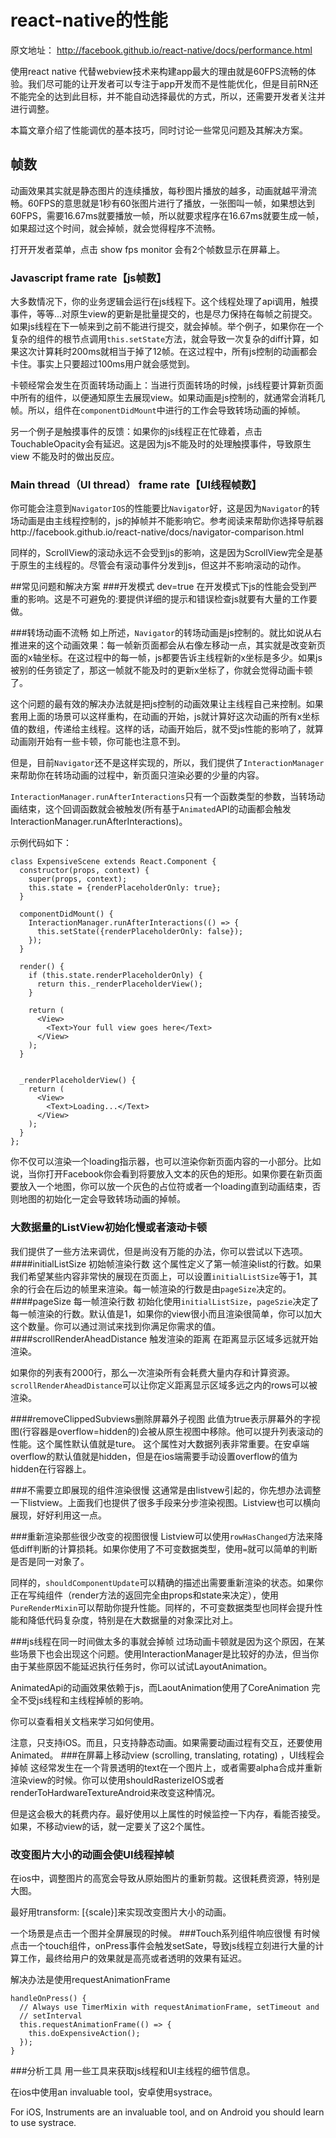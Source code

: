# react-native的性能

原文地址： http://facebook.github.io/react-native/docs/performance.html

使用react native 代替webview技术来构建app最大的理由就是60FPS流畅的体验。我们尽可能的让开发者可以专注于app开发而不是性能优化，但是目前RN还不能完全的达到此目标，并不能自动选择最优的方式，所以，还需要开发者关注并进行调整。

本篇文章介绍了性能调优的基本技巧，同时讨论一些常见问题及其解决方案。
## 帧数
动画效果其实就是静态图片的连续播放，每秒图片播放的越多，动画就越平滑流畅。60FPS的意思就是1秒有60张图片进行了播放，一张图叫一帧，如果想达到60FPS，需要16.67ms就要播放一帧，所以就要求程序在16.67ms就要生成一帧，如果超过这个时间，就会掉帧，就会觉得程序不流畅。

打开开发者菜单，点击 show fps monitor 会有2个帧数显示在屏幕上。
### Javascript frame rate【js帧数】
大多数情况下，你的业务逻辑会运行在js线程下。这个线程处理了api调用，触摸事件，等等...对原生view的更新是批量提交的，也是尽力保持在每帧之前提交。如果js线程在下一帧来到之前不能进行提交，就会掉帧。举个例子，如果你在一个复杂的组件的根节点调用`this.setState`方法，就会导致一次复杂的diff计算，如果这次计算耗时200ms就相当于掉了12帧。在这过程中，所有js控制的动画都会卡住。事实上只要超过100ms用户就会感觉到。

卡顿经常会发生在页面转场动画上：当进行页面转场的时候，js线程要计算新页面中所有的组件，以便通知原生去展现view。如果动画是js控制的，就通常会消耗几帧。所以，组件在`componentDidMount`中进行的工作会导致转场动画的掉帧。

另一个例子是触摸事件的反馈：如果你的js线程正在忙碌着，点击TouchableOpacity会有延迟。这是因为js不能及时的处理触摸事件，导致原生view 不能及时的做出反应。
### Main thread（UI thread） frame rate【UI线程帧数】
你可能会注意到`NavigatorIOS`的性能要比`Navigator`好，这是因为`Navigator`的转场动画是由主线程控制的，js的掉帧并不能影响它。参考阅读来帮助你选择导航器http://facebook.github.io/react-native/docs/navigator-comparison.html

同样的，ScrollView的滚动永远不会受到js的影响，这是因为ScrollView完全是基于原生的主线程的。尽管会有滚动事件分发到js，但这并不影响滚动的动作。


##常见问题和解决方案
###开发模式 dev=true
在开发模式下js的性能会受到严重的影响。这是不可避免的:要提供详细的提示和错误检查js就要有大量的工作要做。

###转场动画不流畅
如上所述，`Navigator`的转场动画是js控制的。就比如说从右推进来的这个动画效果：每一帧新页面都会从右像左移动一点，其实就是改变新页面的x轴坐标。在这过程中的每一帧，js都要告诉主线程新的x坐标是多少。如果js被别的任务锁定了，那这一帧就不能及时的更新x坐标了，你就会觉得动画卡顿了。

这个问题的最有效的解决办法就是把js控制的动画效果让主线程自己来控制。如果套用上面的场景可以这样重构，在动画的开始，js就计算好这次动画的所有x坐标值的数组，传递给主线程。这样的话，动画开始后，就不受js性能的影响了，就算动画刚开始有一些卡顿，你可能也注意不到。

但是，目前`Navigator`还不是这样实现的，所以，我们提供了`InteractionManager`来帮助你在转场动画的过程中，新页面只渲染必要的少量的内容。

`InteractionManager.runAfterInteractions`只有一个函数类型的参数，当转场动画结束，这个回调函数就会被触发(所有基于`Animated`API的动画都会触发InteractionManager.runAfterInteractions)。

示例代码如下：

```
class ExpensiveScene extends React.Component {
  constructor(props, context) {
    super(props, context);
    this.state = {renderPlaceholderOnly: true};
  }

  componentDidMount() {
    InteractionManager.runAfterInteractions(() => {
      this.setState({renderPlaceholderOnly: false});
    });
  }

  render() {
    if (this.state.renderPlaceholderOnly) {
      return this._renderPlaceholderView();
    }

    return (
      <View>
        <Text>Your full view goes here</Text>
      </View>
    );
  }


  _renderPlaceholderView() {
    return (
      <View>
        <Text>Loading...</Text>
      </View>
    );
  }
};
```
你不仅可以渲染一个loading指示器，也可以渲染你新页面内容的一小部分。比如说，当你打开Facebook你会看到将要放入文本的灰色的矩形。如果你要在新页面要放入一个地图，你可以放一个灰色的占位符或者一个loading直到动画结束，否则地图的初始化一定会导致转场动画的掉帧。

### 大数据量的ListView初始化慢或者滚动卡顿
我们提供了一些方法来调优，但是尚没有万能的办法，你可以尝试以下选项。
####initialListSize 初始帧渲染行数
这个属性定义了第一帧渲染list的行数。如果我们希望某些内容非常快的展现在页面上，可以设置`initialListSize`等于1，其余的行会在后边的帧里来渲染。每一帧渲染的行数是由`pageSize`决定的。
####pageSize 每一帧渲染行数
初始化使用`initialListSize`，`pageSzie`决定了每一帧渲染的行数。默认值是1，如果你的view很小而且渲染很简单，你可以加大这个数量。你可以通过测试来找到你满足你需求的值。
####scrollRenderAheadDistance 触发渲染的距离
在距离显示区域多远就开始渲染。

如果你的列表有2000行，那么一次渲染所有会耗费大量内存和计算资源。`scrollRenderAheadDistance`可以让你定义距离显示区域多远之内的rows可以被渲染。

####removeClippedSubviews删除屏幕外子视图
此值为true表示屏幕外的字视图(行容器是overflow=hidden的)会被从原生视图中移除。他可以提升列表滚动的性能。这个属性默认值就是ture。
这个属性对大数据列表非常重要。在安卓端overflow的默认值就是hidden，但是在ios端需要手动设置overflow的值为hidden在行容器上。

###不需要立即展现的组件渲染很慢
这通常是由listvew引起的，你先想办法调整一下listview。上面我们也提供了很多手段来分步渲染视图。Listview也可以横向展现，好好利用这一点。

###重新渲染那些很少改变的视图很慢
Listview可以使用`rowHasChanged`方法来降低diff判断的计算损耗。如果你使用了不可变数据类型，使用`=`就可以简单的判断是否是同一对象了。

同样的，`shouldComponentUpdate`可以精确的描述出需要重新渲染的状态。如果你正在写纯组件（render方法的返回完全由props和state来决定），使用`PureRenderMixin`可以帮助你提升性能。同样的，不可变数据类型也同样会提升性能和降低代码复杂度，特别是在大数据量的对象深比对上。

###js线程在同一时间做太多的事就会掉帧
过场动画卡顿就是因为这个原因，在某些场景下也会出现这个问题。使用InteractionManager是比较好的办法，但当你由于某些原因不能延迟执行任务时，你可以试试LayoutAnimation。

AnimatedApi的动画效果依赖于js，而LaoutAnimation使用了CoreAnimation 完全不受js线程和主线程掉帧的影响。

你可以查看相关文档来学习如何使用。

注意，只支持iOS。而且，只支持静态动画。如果需要动画过程有交互，还要使用Animated。
###在屏幕上移动view (scrolling, translating, rotating) ，UI线程会掉帧
这经常发生在一个背景透明的text在一个图片上，或者需要alpha合成并重新渲染view的时候。你可以使用shouldRasterizeIOS或者renderToHardwareTextureAndroid来改变这种情况。

但是这会极大的耗费内存。最好使用以上属性的时候监控一下内存，看能否接受。如果，不移动view的话，就一定要关了这2个属性。
### 改变图片大小的动画会使UI线程掉帧
在ios中，调整图片的高宽会导致从原始图片的重新剪裁。这很耗费资源，特别是大图。

最好用transform: [{scale}]来实现改变图片大小的动画。

一个场景是点击一个图并全屏展现的时候。
###Touch系列组件响应很慢
有时候点击一个touch组件，onPress事件会触发setSate，导致js线程立刻进行大量的计算工作，最终给用户的效果就是高亮或者透明的效果有延迟。

解决办法是使用requestAnimationFrame

```
handleOnPress() {
  // Always use TimerMixin with requestAnimationFrame, setTimeout and
  // setInterval
  this.requestAnimationFrame(() => {
    this.doExpensiveAction();
  });
}
```
###分析工具
用一些工具来获取js线程和UI主线程的细节信息。

在ios中使用an invaluable tool，安卓使用systrace。

For iOS, Instruments are an invaluable tool, and on Android you should learn to use systrace.
















